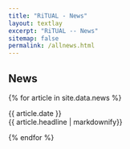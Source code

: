 ```yaml
---
title: "RiTUAL - News"
layout: textlay
excerpt: "RiTUAL -- News"
sitemap: false
permalink: /allnews.html
---
```


<h2>News</h2>

{% for article in site.data.news %}

  {{ article.date }} <br> {{ article.headline | markdownify}} <br>

{% endfor %}
